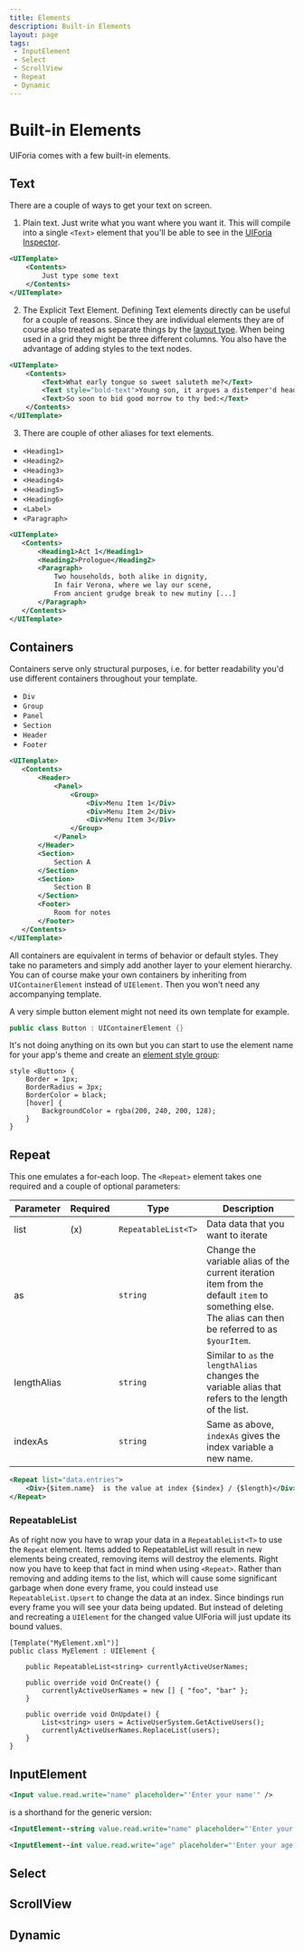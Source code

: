 ```yaml
---
title: Elements
description: Built-in Elements
layout: page
tags:
 - InputElement
 - Select
 - ScrollView
 - Repeat
 - Dynamic
---
```


# Built-in Elements
UIForia comes with a few built-in elements.

## Text
There are a couple of ways to get your text on screen.

1. Plain text. Just write what you want where you want it. This will compile into a single
`<Text>` element that you'll be able to see in the [UIForia Inspector](/docs/tools/#uiforia-inspector).
 
```xml
<UITemplate>
    <Contents>
        Just type some text
    </Contents>
</UITemplate> 
```
2. The Explicit Text Element. Defining Text elements directly can be useful for a couple of
reasons. Since they are individual elements they are of course also treated as separate things
by the [layout type](/docs/layout). When being used in a grid they might be three different 
columns. You also have the advantage of adding styles to the text nodes.
```xml
<UITemplate>
    <Contents>
        <Text>What early tongue so sweet saluteth me?</Text>
        <Text style="bold-text">Young son, it argues a distemper'd head</Text>
        <Text>So soon to bid good morrow to thy bed:</Text>
    </Contents>
</UITemplate> 
```
3. There are couple of other aliases for text elements.
 - `<Heading1>`
 - `<Heading2>`
 - `<Heading3>`
 - `<Heading4>`
 - `<Heading5>`
 - `<Heading6>`
 - `<Label>`
 - `<Paragraph>`
 
 ```xml
<UITemplate>
    <Contents>
        <Heading1>Act 1</Heading1>
        <Heading2>Prologue</Heading2>
        <Paragraph>
            Two households, both alike in dignity,
            In fair Verona, where we lay our scene,
            From ancient grudge break to new mutiny [...]
        </Paragraph>
    </Contents>
</UITemplate> 
```

## Containers
Containers serve only structural purposes, i.e. for better readability you'd use 
different containers throughout your template. 
- `Div`
- `Group`
- `Panel`
- `Section`
- `Header`
- `Footer`

 ```xml
<UITemplate>
    <Contents>
        <Header>
            <Panel>
                <Group>
                    <Div>Menu Item 1</Div>
                    <Div>Menu Item 2</Div>
                    <Div>Menu Item 3</Div>
                </Group>
            </Panel>
        </Header>
        <Section>
            Section A
        </Section>
        <Section>
            Section B
        </Section>
        <Footer>
            Room for notes   
        </Footer>
    </Contents>
</UITemplate> 
```

All containers are equivalent in terms of behavior or default styles. They take no
parameters and simply add another layer to your element hierarchy.
You can of course make your own containers by inheriting from `UIContainerElement` 
instead of `UIElement`. Then you won't need any accompanying template.

A very simple button element might not need its own template for example.

```c#
public class Button : UIContainerElement {}
```

It's not doing anything on its own but you can start to use the element name for your 
app's theme and create an [element style group](/docs/style/#create-an-element-style):

```
style <Button> {
    Border = 1px;
    BorderRadius = 3px;
    BorderColor = black;
    [hover] {
        BackgroundColor = rgba(200, 240, 200, 128);
    } 
}
```

## Repeat
This one emulates a for-each loop. The `<Repeat>` element takes one required and a couple
of optional parameters:

| Parameter   | Required | Type                | Description                                                                                                                                             |
|-------------|----------|---------------------|---------------------------------------------------------------------------------------------------------------------------------------------------------|
| list        | (x)      | `RepeatableList<T>` | Data data that you want to iterate                                                                                                                      |
| as          |          | `string`            |  Change the variable alias of the current iteration item from the default `item` to something else. The alias can then be   referred to as `$yourItem`. |
| lengthAlias |          | `string`            |  Similar to `as` the `lengthAlias` changes the variable alias that refers to the length of the list.                                                    |
| indexAs     |          | `string`            |  Same as above, `indexAs` gives the index variable a new name.                                                                                          |

``` xml
<Repeat list="data.entries">
    <Div>{$item.name}  is the value at index {$index} / {$length}</Div>
</Repeat>
```

### RepeatableList
As of right now you have to wrap your data in a `RepeatableList<T>` to use the `Repeat` element.
Items added to RepeatableList will result in new elements being created, removing items will destroy the elements.
Right now you have to keep that fact in mind when using `<Repeat>`. Rather than removing and adding items
to the list, which will cause some significant garbage when done every frame, you could instead use 
`RepeatableList.Upsert` to change the data at an index. Since bindings run every frame you will see your
data being updated. But instead of deleting and recreating a `UIElement` for the changed value UIForia 
will just update its bound values.

```
[Template("MyElement.xml")]
public class MyElement : UIElement {

    public RepeatableList<string> currentlyActiveUserNames;
    
    public override void OnCreate() {
        currentlyActiveUserNames = new [] { "foo", "bar" };
    }
    
    public override void OnUpdate() {
        List<string> users = ActiveUserSystem.GetActiveUsers();
        currentlyActiveUserNames.ReplaceList(users);       
    }
}
```

## InputElement

``` xml
<Input value.read.write="name" placeholder="'Enter your name'" />
```

is a shorthand for the generic version:

``` xml
<InputElement--string value.read.write="name" placeholder="'Enter your name'" />
```


``` xml
<InputElement--int value.read.write="age" placeholder="'Enter your age'" />
```

## Select

## ScrollView

## Dynamic


